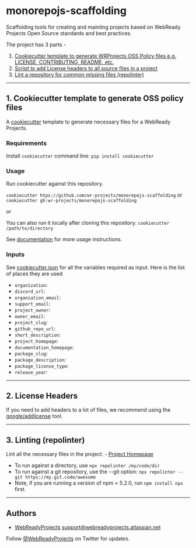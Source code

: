 # monorepojs-scaffolding

Scaffolding tools for creating and mainting projects based on WebReady Projects Open Source standards and best practices.

The project has 3 parts - 

1.  [Cookiecutter template to generate WRProjects OSS Policy files e.g. LICENSE, CONTRIBUTING, README, etc.]()
2.  [Script to add License headers to all source files in a project]()
3.  [Lint a repository for common missing files (repolinter)]()

---

## 1. Cookiecutter template to generate OSS policy files

A [cookiecutter](https://github.com/cookiecutter/cookiecutter) template to generate necessary files for a WebReady Projects.

### Requirements

Install `cookiecutter` command line: `pip install cookiecutter`

### Usage

Run cookiecutter against this repository.

`cookiecutter htps://github.com/wr-projects/monorepojs-scaffolding` or `cookiecutter gh:wr-projects/monorepojs-scaffolding`

or

You can also run it locally after cloning this repository:
`cookiecutter /path/to/directory`

See [documentation]() for more usage instructions.

### Inputs

See [cookiecutter.json](/cookiecutter.json) for all the variables required as input. Here is the list of places they are used
 - `organization`:
 - `discord_url`:
 - `organiation_email`:
 - `support_email`:
 - `project_owner`:
 - `owner_email`:
 - `project_slug`:
 - `github_repo_url`: 
 - `short_description`:
 - `project_homepage`:
 - `documentation_homepage`:
 - `package_slug`:
 - `package_description`:
 - `package_license_type`:
 - `release_year`:

---

## 2. License Headers

If you need to add headers to a lot of files, we recommend using the [google/addlicense](https://github.com/wr-projects/addlicense) tool.

---

## 3. Linting (repolinter)

Lint all the necessary files in the project. - [Project Homepage](https://github.com/todogroup/repolinter)

- To run against a directory, use `npx repolinter /my/code/dir`
- To run against a git repository, use the --git option: `npx repolinter --git https://my.git.code/awesome`
- Note, if you are running a version of npm < 5.2.0, run `npm install npx` first.

---

## Authors

*   [WebReadyProjects](https://github.com/wr-projects/) <support@webreadyprojects.atlassian.net>

Follow [@WebReadyProjects](https://twitter.com/WebReadyCompany) on Twitter for updates.